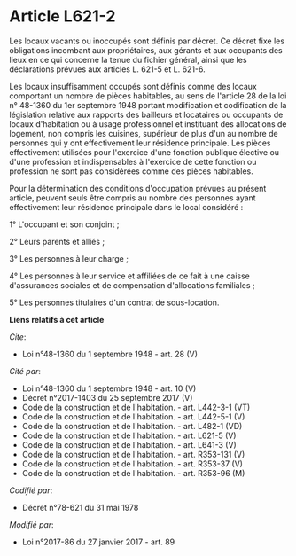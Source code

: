# Article L621-2

Les locaux vacants ou inoccupés sont définis par décret. Ce décret fixe les obligations incombant aux propriétaires, aux
gérants et aux occupants des lieux en ce qui concerne la tenue du fichier général, ainsi que les déclarations prévues aux
articles L. 621-5 et L. 621-6.

Les locaux insuffisamment occupés sont définis comme des locaux comportant un nombre de pièces habitables, au sens de
l'article 28 de la loi n° 48-1360 du 1er septembre 1948 portant modification et codification de la législation relative aux
rapports des bailleurs et locataires ou occupants de locaux d'habitation ou à usage professionnel et instituant des
allocations de logement, non compris les cuisines, supérieur de plus d'un au nombre de personnes qui y ont effectivement leur
résidence principale. Les pièces effectivement utilisées pour l'exercice d'une fonction publique élective ou d'une profession
et indispensables à l'exercice de cette fonction ou profession ne sont pas considérées comme des pièces habitables.

Pour la détermination des conditions d'occupation prévues au présent article, peuvent seuls être compris au nombre des
personnes ayant effectivement leur résidence principale dans le local considéré :

1° L'occupant et son conjoint ;

2° Leurs parents et alliés ;

3° Les personnes à leur charge ;

4° Les personnes à leur service et affiliées de ce fait à une caisse d'assurances sociales et de compensation d'allocations
familiales ;

5° Les personnes titulaires d'un contrat de sous-location.

**Liens relatifs à cet article**

_Cite_:

  - Loi n°48-1360 du 1 septembre 1948 - art. 28 (V)

_Cité par_:

  - Loi n°48-1360 du 1 septembre 1948 - art. 10 (V)
  - Décret n°2017-1403 du 25 septembre 2017 (V)
  - Code de la construction et de l'habitation. - art. L442-3-1 (VT)
  - Code de la construction et de l'habitation. - art. L442-5-1 (V)
  - Code de la construction et de l'habitation. - art. L482-1 (VD)
  - Code de la construction et de l'habitation. - art. L621-5 (V)
  - Code de la construction et de l'habitation. - art. L641-3 (V)
  - Code de la construction et de l'habitation. - art. R353-131 (V)
  - Code de la construction et de l'habitation. - art. R353-37 (V)
  - Code de la construction et de l'habitation. - art. R353-96 (M)

_Codifié par_:

  - Décret n°78-621 du 31 mai 1978

_Modifié par_:

  - Loi n°2017-86 du 27 janvier 2017 - art. 89
